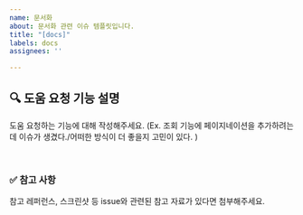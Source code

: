 ```yaml
---
name: 문서화
about: 문서화 관련 이슈 템플릿입니다.
title: "[docs]"
labels: docs
assignees: ''

---
```


## 🔍 도움 요청 기능 설명

도움 요청하는 기능에 대해 작성해주세요.
(Ex. 조회 기능에 페이지네이션을 추가하려는데 이슈가 생겼다./어떠한 방식이 더 좋을지 고민이 있다. )

<br>

### ✅ 참고 사항

참고 레퍼런스, 스크린샷 등 issue와 관련된 참고 자료가 있다면 첨부해주세요.
